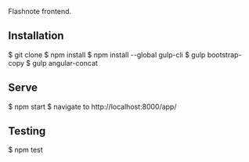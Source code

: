 Flashnote frontend.

## Installation

$ git clone
$ npm install
$ npm install --global gulp-cli
$ gulp bootstrap-copy
$ gulp angular-concat

## Serve
$ npm start
$ navigate to http://localhost:8000/app/

## Testing
$ npm test



